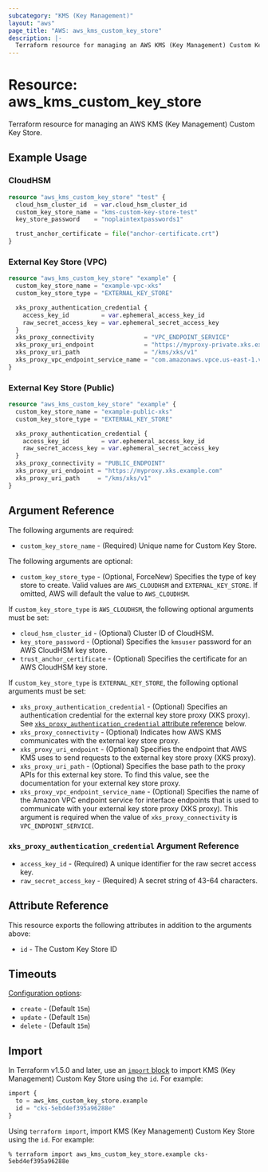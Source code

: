 ```yaml
---
subcategory: "KMS (Key Management)"
layout: "aws"
page_title: "AWS: aws_kms_custom_key_store"
description: |-
  Terraform resource for managing an AWS KMS (Key Management) Custom Key Store.
---
```


# Resource: aws_kms_custom_key_store

Terraform resource for managing an AWS KMS (Key Management) Custom Key Store.

## Example Usage

### CloudHSM

```terraform
resource "aws_kms_custom_key_store" "test" {
  cloud_hsm_cluster_id  = var.cloud_hsm_cluster_id
  custom_key_store_name = "kms-custom-key-store-test"
  key_store_password    = "noplaintextpasswords1"

  trust_anchor_certificate = file("anchor-certificate.crt")
}
```

### External Key Store (VPC)

```terraform
resource "aws_kms_custom_key_store" "example" {
  custom_key_store_name = "example-vpc-xks"
  custom_key_store_type = "EXTERNAL_KEY_STORE"

  xks_proxy_authentication_credential {
    access_key_id         = var.ephemeral_access_key_id
    raw_secret_access_key = var.ephemeral_secret_access_key
  }
  xks_proxy_connectivity              = "VPC_ENDPOINT_SERVICE"
  xks_proxy_uri_endpoint              = "https://myproxy-private.xks.example.com"
  xks_proxy_uri_path                  = "/kms/xks/v1"
  xks_proxy_vpc_endpoint_service_name = "com.amazonaws.vpce.us-east-1.vpce-svc-example"
}
```

### External Key Store (Public)

```terraform
resource "aws_kms_custom_key_store" "example" {
  custom_key_store_name = "example-public-xks"
  custom_key_store_type = "EXTERNAL_KEY_STORE"

  xks_proxy_authentication_credential {
    access_key_id         = var.ephemeral_access_key_id
    raw_secret_access_key = var.ephemeral_secret_access_key
  }
  xks_proxy_connectivity = "PUBLIC_ENDPOINT"
  xks_proxy_uri_endpoint = "https://myproxy.xks.example.com"
  xks_proxy_uri_path     = "/kms/xks/v1"
}
```

## Argument Reference

The following arguments are required:

* `custom_key_store_name` - (Required) Unique name for Custom Key Store.

The following arguments are optional:

* `custom_key_store_type` - (Optional, ForceNew) Specifies the type of key store to create. Valid values are `AWS_CLOUDHSM` and `EXTERNAL_KEY_STORE`. If omitted, AWS will default the value to `AWS_CLOUDHSM`.

If `custom_key_store_type` is `AWS_CLOUDHSM`, the following optional arguments must be set:

* `cloud_hsm_cluster_id` - (Optional) Cluster ID of CloudHSM.
* `key_store_password` - (Optional) Specifies the `kmsuser` password for an AWS CloudHSM key store.
* `trust_anchor_certificate` - (Optional) Specifies the certificate for an AWS CloudHSM key store.

If `custom_key_store_type` is `EXTERNAL_KEY_STORE`, the following optional arguments must be set:

* `xks_proxy_authentication_credential` - (Optional) Specifies an authentication credential for the external key store proxy (XKS proxy). See [`xks_proxy_authentication_credential` attribute reference](#xks_proxy_authentication_credential-argument-reference) below.
* `xks_proxy_connectivity` - (Optional) Indicates how AWS KMS communicates with the external key store proxy.
* `xks_proxy_uri_endpoint` - (Optional) Specifies the endpoint that AWS KMS uses to send requests to the external key store proxy (XKS proxy).
* `xks_proxy_uri_path` - (Optional) Specifies the base path to the proxy APIs for this external key store. To find this value, see the documentation for your external key store proxy.
* `xks_proxy_vpc_endpoint_service_name` - (Optional) Specifies the name of the Amazon VPC endpoint service for interface endpoints that is used to communicate with your external key store proxy (XKS proxy). This argument is required when the value of `xks_proxy_connectivity` is `VPC_ENDPOINT_SERVICE`.

### `xks_proxy_authentication_credential` Argument Reference

* `access_key_id` - (Required) A unique identifier for the raw secret access key.
* `raw_secret_access_key` - (Required) A secret string of 43-64 characters.

## Attribute Reference

This resource exports the following attributes in addition to the arguments above:

* `id` - The Custom Key Store ID

## Timeouts

[Configuration options](https://developer.hashicorp.com/terraform/language/resources/syntax#operation-timeouts):

* `create` - (Default `15m`)
* `update` - (Default `15m`)
* `delete` - (Default `15m`)

## Import

In Terraform v1.5.0 and later, use an [`import` block](https://developer.hashicorp.com/terraform/language/import) to import KMS (Key Management) Custom Key Store using the `id`. For example:

```terraform
import {
  to = aws_kms_custom_key_store.example
  id = "cks-5ebd4ef395a96288e"
}
```

Using `terraform import`, import KMS (Key Management) Custom Key Store using the `id`. For example:

```console
% terraform import aws_kms_custom_key_store.example cks-5ebd4ef395a96288e
```
